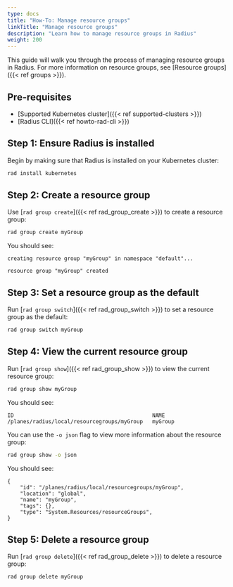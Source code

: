 ```yaml
---
type: docs
title: "How-To: Manage resource groups"
linkTitle: "Manage resource groups"
description: "Learn how to manage resource groups in Radius"
weight: 200
---
```


This guide will walk you through the process of managing resource groups in Radius. For more information on resource groups, see [Resource groups]({{< ref groups >}}).

## Pre-requisites

- [Supported Kubernetes cluster]({{< ref supported-clusters >}})
- [Radius CLI]({{< ref howto-rad-cli >}})

## Step 1: Ensure Radius is installed

Begin by making sure that Radius is installed on your Kubernetes cluster:

```bash
rad install kubernetes
```

## Step 2: Create a resource group

Use [`rad group create`]({{< ref rad_group_create >}}) to create a resource group:

```bash
rad group create myGroup
```

You should see:

```
creating resource group "myGroup" in namespace "default"...

resource group "myGroup" created
```

## Step 3: Set a resource group as the default

Run [`rad group switch`]({{< ref rad_group_switch >}}) to set a resource group as the default:

```bash
rad group switch myGroup
```

## Step 4: View the current resource group

Run [`rad group show`]({{< ref rad_group_show >}}) to view the current resource group:

```bash
rad group show myGroup
```

You should see:

```
ID                                            NAME                
/planes/radius/local/resourcegroups/myGroup   myGroup
```

You can use the `-o json` flag to view more information about the resource group:

```bash
rad group show -o json
```

You should see:

```
{
    "id": "/planes/radius/local/resourcegroups/myGroup",
    "location": "global",
    "name": "myGroup",
    "tags": {},
    "type": "System.Resources/resourceGroups",
}
```

## Step 5: Delete a resource group

Run [`rad group delete`]({{< ref rad_group_delete >}}) to delete a resource group:

```bash
rad group delete myGroup
```
